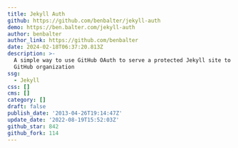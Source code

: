 ```yaml
---
title: Jekyll Auth
github: https://github.com/benbalter/jekyll-auth
demo: https://ben.balter.com/jekyll-auth
author: benbalter
author_link: https://github.com/benbalter
date: 2024-02-18T06:37:20.813Z
description: >-
  A simple way to use GitHub OAuth to serve a protected Jekyll site to your
  GitHub organization
ssg:
  - Jekyll
css: []
cms: []
category: []
draft: false
publish_date: '2013-04-26T19:14:47Z'
update_date: '2022-08-19T15:52:03Z'
github_star: 842
github_fork: 114
---
```

